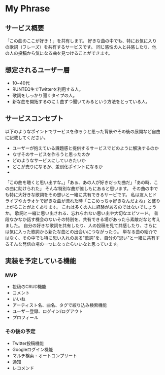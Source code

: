 # My Phrase
## サービス概要
「この曲のここが好き！」を共有します。
好きな曲の中でも、特にお気に入りの歌詞（フレーズ）を共有するサービスです。
同じ感性の人と共感したり、他の人の投稿から気になる曲を見つけることができます。

## 想定されるユーザー層
* 10~40代
* RUNTEQ生でTwitterを利用する人。
* 歌詞をしっかり聞くタイプの人。
* 新な曲を開拓するのに１曲ずつ聞いてみるという方法をとっている人。

## サービスコンセプト
以下のようなポイントでサービスを作ろうと思った背景やその後の展開など自由に記載してください。
* ユーザーが抱えている課題感と提供するサービスでどのように解決するのか
* なぜそのサービスを作ろうと思ったのか
* どのようなサービスにしていきたいか
* どこが売りになるか、差別化ポイントになるか
* 
「この曲を聴くと思い出すな。」「あぁ、あの人が好きだった曲だ」「あの時、この曲に助けられた」
そんな特別な曲が誰しもにあると思います。
その曲の中でも特に大好きな歌詞をその想いと一緒に共有できるサービです。
私は友人とドライブやカラオケで好きな曲が流れた時「ここめっちゃ好きなんだよね」と盛り上がることがよくあります。
これは多くの人に経験があるのではないでしょうか。
歌詞と一緒に思い出される、忘れられない思い出や大切なエピソード。
普段なかなか話す機会のないその特別を、共有できる場があったら素敵だなと考えました。
自分の好きな歌詞を共有したり、人の投稿を見て共感したり、さらには気に入った歌詞から新たな曲との出会いにつながったり。
単なる曲の紹介ではなく、その中でも特に思い入れのある"歌詞"を、自分の"思い"と一緒に共有するそんな発信の場の一つになったらいいなと思っています。

## 実装を予定している機能
### MVP
* 投稿のCRUD機能
* コメント
* いいね
* アーティスト名、曲名、タグで絞り込み検索機能
* ユーザー登録、ログイン/ログアウト
* プロフィール

### その後の予定
* Twitter投稿機能
* Googleログイン機能
* マルチ検索・オートコンプリート
* 通知
* レコメンド
